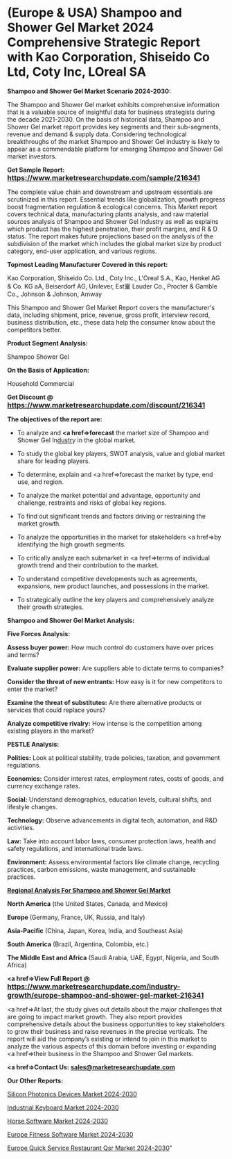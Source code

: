 # (Europe & USA) Shampoo and Shower Gel Market 2024 Comprehensive Strategic Report with Kao Corporation, Shiseido Co Ltd, Coty Inc, LOreal SA

<strong>Shampoo and Shower Gel Market Scenario 2024-2030:</strong>

The Shampoo and Shower Gel market exhibits comprehensive information that is a valuable source of insightful data for business strategists during the decade 2021-2030. On the basis of historical data, Shampoo and Shower Gel market report provides key segments and their sub-segments, revenue and demand &amp; supply data. Considering technological breakthroughs of the market Shampoo and Shower Gel industry is likely to appear as a commendable platform for emerging Shampoo and Shower Gel market investors.

<strong>Get Sample Report: <a href=https://www.marketresearchupdate.com/sample/216341><font size=3 color=#0000ff>https://www.marketresearchupdate.com/sample/216341</font></a></strong>

The complete value chain and downstream and upstream essentials are scrutinized in this report. Essential trends like globalization, growth progress boost fragmentation regulation &amp; ecological concerns. This Market report covers technical data, manufacturing plants analysis, and raw material sources analysis of Shampoo and Shower Gel Industry as well as explains which product has the highest penetration, their profit margins, and R & D status. The report makes future projections based on the analysis of the subdivision of the market which includes the global market size by product category, end-user application, and various regions.

<strong>Topmost Leading Manufacturer Covered in this report:</strong>

Kao Corporation, Shiseido Co. Ltd., Coty Inc., L'Oreal S.A., Kao, Henkel AG & Co. KG aA, Beiserdorf AG, Unilever, Est嶪 Lauder Co., Procter & Gamble Co., Johnson & Johnson, Amway

This Shampoo and Shower Gel Market Report covers the manufacturer's data, including shipment, price, revenue, gross profit, interview record, business distribution, etc., these data help the consumer know about the competitors better.

<strong>Product Segment Analysis: </strong>

Shampoo
Shower Gel

<strong>On the Basis of Application:</strong>

Household
Commercial

<strong>Get Discount @ <a href=https://www.marketresearchupdate.com/discount/216341><font size=3 color=#0000ff>https://www.marketresearchupdate.com/discount/216341</font></a></strong>

<strong><b>The objectives of the report are:</b></strong>

- To analyze and <strong><a href=><strong>forecast</strong></a></strong> the market size of Shampoo and Shower Gel In<a href=ASDF991299>dustr</a>y in the global market.

- To study the global key players, SWOT analysis, value and global market share for leading players.

- To determine, explain and <a href=>forecast</a> the market by type, end use, and region.

- To analyze the market potential and advantage, opportunity and challenge, restraints and risks of global key regions.

- To find out significant trends and factors driving or restraining the market growth.

- To analyze the opportunities in the market for stakeholders <a href=>by</a> identifying the high growth segments.

- To critically analyze each submarket in <a href=>terms</a> of individual growth trend and their contribution to the market.

- To understand competitive developments such as agreements, expansions, new product launches, and possessions in the market.

- To strategically outline the key players and comprehensively analyze their growth strategies.

<strong>Shampoo and Shower Gel Market Analysis:</strong>

<strong>Five Forces Analysis:</strong>

<strong>Assess buyer power:</strong> How much control do customers have over prices and terms?

<strong>Evaluate supplier power:</strong> Are suppliers able to dictate terms to companies?

<strong>Consider the threat of new entrants:</strong> How easy is it for new competitors to enter the market?

<strong>Examine the threat of substitutes:</strong> Are there alternative products or services that could replace yours?

<strong>Analyze competitive rivalry:</strong> How intense is the competition among existing players in the market?

<strong>PESTLE Analysis:</strong>

<strong>Politics:</strong> Look at political stability, trade policies, taxation, and government regulations.

<strong>Economics:</strong> Consider interest rates, employment rates, costs of goods, and currency exchange rates.

<strong>Social:</strong> Understand demographics, education levels, cultural shifts, and lifestyle changes.

<strong>Technology:</strong> Observe advancements in digital tech, automation, and R&D activities.

<strong>Law:</strong> Take into account labor laws, consumer protection laws, health and safety regulations, and international trade laws.

<strong>Environment:</strong> Assess environmental factors like climate change, recycling practices, carbon emissions, waste management, and sustainable practices.

<strong><u><b>Regional Analysis For Shampoo and Shower Gel Market</b></u></strong>

<strong><b>North America</b></strong> (the United States, Canada, and Mexico)

<strong><b>Europe </b></strong>(Germany, France, UK, Russia, and Italy)

<strong><b>Asia-Pacific</b></strong> (China, Japan, Korea, India, and Southeast Asia)

<strong><b>South America</b></strong> (Brazil, Argentina, Colombia, etc.)

<strong><b>The Middle East and Africa</b></strong> (Saudi Arabia, UAE, Egypt, Nigeria, and South Africa)

<strong><a href=>View Full Report</a> @ <a href=https://www.marketresearchupdate.com/industry-growth/europe-shampoo-and-shower-gel-market-216341><font size=3 color=#0000ff>https://www.marketresearchupdate.com/industry-growth/europe-shampoo-and-shower-gel-market-216341</font></a></strong>

<a href=>At last,</a> the study gives out details about the major challenges that are going to impact market growth. They also report provides comprehensive details about the business opportunities to key stakeholders to grow their business and raise revenues in the precise verticals. The report will aid the company’s existing or intend to join in this market to analyze the various aspects of this domain before investing or expanding <a href=>their</a> business in the Shampoo and Shower Gel markets.

<strong><a href=>Contact Us:</a></strong>
<strong>sales@marketresearchupdate.com</strong>

<strong>Our Other Reports:</strong>

<a href=https://www.linkedin.com/pulse/silicon-photonics-devices-market-opportunities-stay-ahead>Silicon Photonics Devices Market 2024-2030</a>

<a href=https://www.linkedin.com/pulse/industrial-keyboard-market-analysis-segment>Industrial Keyboard Market 2024-2030</a>

<a href=https://www.linkedin.com/pulse/horse-software-market-analysis-segment-region-growth-forecast>Horse Software Market 2024-2030</a>

<a href=https://www.linkedin.com/pulse/europe-fitness-software-market-2030-future-demand-bdubf/>Europe Fitness Software Market 2024-2030</a>

<a href=https://www.linkedin.com/pulse/europe-quick-service-restaurant-qsr-market-zrphf/>Europe Quick Service Restaurant Qsr Market 2024-2030</a>"
